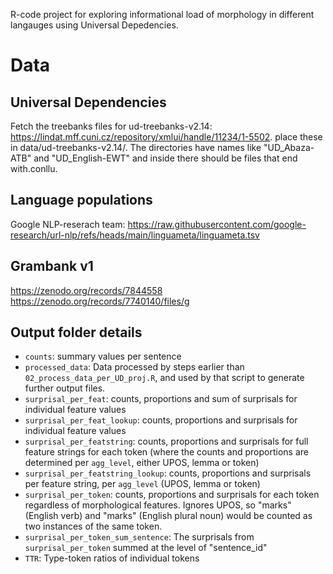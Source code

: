 R-code project for exploring informational load of morphology in different langauges using Universal Depedencies.

# Data
## Universal Dependencies
Fetch the treebanks files for ud-treebanks-v2.14: <https://lindat.mff.cuni.cz/repository/xmlui/handle/11234/1-5502>. place these in data/ud-treebanks-v2.14/. The directories have names like "UD_Abaza-ATB" and "UD_English-EWT" and inside there should be files that end with.conllu.

## Language populations
Google NLP-reserach team: <https://raw.githubusercontent.com/google-research/url-nlp/refs/heads/main/linguameta/linguameta.tsv>

## Grambank v1
<https://zenodo.org/records/7844558>
<https://zenodo.org/records/7740140/files/g>

## Output folder details

+ `counts`: summary values per sentence
+ `processed_data`: Data processed by steps earlier than `02_process_data_per_UD_proj.R`, and used by that script to generate further output files.
+ `surprisal_per_feat`: counts, proportions and sum of surprisals for individual feature values
+ `surprisal_per_feat_lookup`: counts, proportions and surprisals for individual feature values
+ `surprisal_per_featstring`: counts, proportions and surprisals for full feature strings for each token (where the counts and proportions are determined per `agg_level`, either UPOS, lemma or token)
+ `surprisal_per_featstring_lookup`: counts, proportions and surprisals per feature string, per `agg_level` (UPOS, lemma or token)
+ `surprisal_per_token`: counts, proportions and surprisals for each token regardless of morphological features. Ignores UPOS, so "marks" (English verb) and "marks" (English plural noun) would be counted as two instances of the same token.
+ `surprisal_per_token_sum_sentence`: The surprisals from `surprisal_per_token` summed at the level of "sentence_id"
+ `TTR`: Type-token ratios of individual tokens
